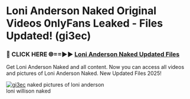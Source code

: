 # Loni Anderson Naked Original Videos 0nlyFans Leaked - Files Updated! (gi3ec)

<h3>🔴 CLICK HERE 🌐==►► <a href="https://tinyurl.com/up5wt9bj" rel="nofollow">Loni Anderson Naked Updated Files</a></h3>

Get Loni Anderson Naked and all content. Now you can access all videos and pictures of Loni Anderson Naked. New Updated Files 2025!

[![gi3ec](https://i.imgur.com/ABiUzMV.gif)](https://tinyurl.com/up5wt9bj)
naked pictures of loni anderson<br>
loni willison naked